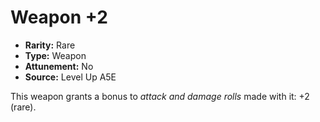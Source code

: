 
# Weapon +2

* **Rarity:** Rare
* **Type:** Weapon
* **Attunement:** No
* **Source:** Level Up A5E


This weapon grants a bonus to _attack and damage rolls_  made with it: +2 (rare).
